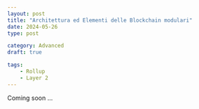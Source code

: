 ```yaml
---
layout: post
title: "Architettura ed Elementi delle Blockchain modulari"
date: 2024-05-26 
type: post

category: Advanced
draft: true

tags: 
    - Rollup
    - Layer 2
---
```

Coming soon ...